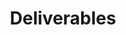 ---
layout: more-deliverables
permalink: "/modules/person-centered-care/deliverables/"
title: Deliverables

deliverables:
  - text: Please complete the module on cultural connectedness
    link: http://google.com
    duration: 60 mins
  - text: Please complete the module ‘Self Management Strategies for Chronic Conditions’
    link: http://google.com
    duration: 60 mins
  - text: Please complete the module ‘COPD Management’ 
    link: http://google.com
    duration: 45 mins
  - text: Please complete the module VCH PARIS Clinical Care Plan
    link: http://google.com
    duration: 15 mins
  - text: Final module quiz
    link: http://google.com
    duration: 20 mins
---